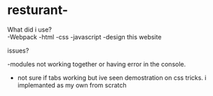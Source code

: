 # resturant-
What did i use?    
-Webpack
-html
-css
-javascript
-design this website

issues?      

-modules not working together or having error in the console. 
- not sure if tabs working but ive seen demostration on css tricks. i implemanted as my own from scratch

